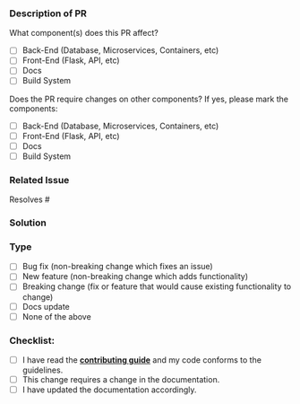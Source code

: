 <!-- Thanks for issuing a Pull Request (PR)! -->

### Description of PR
<!-- Describe your changes in detail -->

What component(s) does this PR affect?

- [ ] Back-End (Database, Microservices, Containers, etc)
- [ ] Front-End (Flask, API, etc)
- [ ] Docs
- [ ] Build System

<!-- [Optional] Please elaborate on the affected component(s) here: -->

Does the PR require changes on other components? If yes, please mark the components:

- [ ] Back-End (Database, Microservices, Containers, etc)
- [ ] Front-End (Flask, API, etc)
- [ ] Docs
- [ ] Build System

<!-- [Optional] Please elaborate on the component(s) requiring changes here: -->

### Related Issue
<!-- Please make sure you have an issue associated with this Pull Request -->
<!-- If you are suggesting a new feature or change, please discuss it in an issue first -->
<!-- If you are fixing a bug, there should be an issue describing it with steps to reproduce -->
<!-- Please don't forget to add `(close/fix #<issue-no>)` to the pull request title -->

<!-- Please link to the issue here: -->
Resolves #

### Solution
<!-- How is this issue solved/fixed? What is the main design/logic? -->

### Type
<!--- What types of changes does your code introduce? -->
- [ ] Bug fix (non-breaking change which fixes an issue)
- [ ] New feature (non-breaking change which adds functionality)
- [ ] Breaking change (fix or feature that would cause existing functionality to change)
- [ ] Docs update
- [ ] None of the above

<!-- [Optional] If none of the above applies, please elaborate here -->

### Checklist:
<!-- Go over all the following points, and mark what applies. -->
- [ ] I have read the **[contributing guide](https://github.com/FORTH-ICS-INSPIRE/artemis/blob/master/CONTRIBUTING.md)** and my code conforms to the guidelines.
- [ ] This change requires a change in the documentation.
- [ ] I have updated the documentation accordingly.
